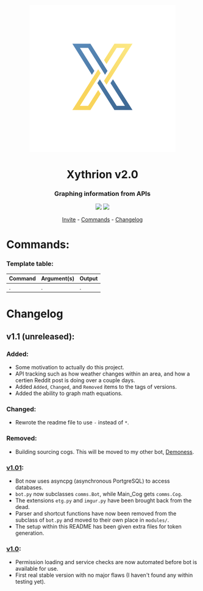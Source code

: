 <p align="center">
    <img src="/images/icon.png"/>
</p>

<h1 align="center">Xythrion v2.0</h1>

<h3 align="center">Graphing information from APIs</h3>

<p align="center">
    <img src="https://img.shields.io/apm/l/vim-mode.svg"/>
    <img src="https://img.shields.io/badge/python-3.7.4-green.svg">
</p>

<p align="center">
    <a href="https://discordapp.com/oauth2/authorize?client_id=591885341812850699&scope=bot&permissions=335400150">Invite</a> -
    <a href="#commands">Commands</a> -
    <a href="#changelog">Changelog</a>
</p>


# Commands:

### Template table:
|  Command  |  Argument(s)  |  Output  |
| ------------- | ------------- | ------------- |
|  .  |  .  |  .  |


# Changelog

## v1.1 (unreleased):

### Added:
- Some motivation to actually do this project.
- API tracking such as how weather changes within an area, and how a certien Reddit post is doing over a couple days.
- Added `Added`, `Changed`, and `Removed` items to the tags of versions.
- Added the ability to graph math equations.

### Changed:
- Rewrote the readme file to use `-` instead of `*`.

### Removed:
- Building sourcing cogs. This will be moved to my other bot, [Demoness](!https://www.github.com/Xithrius/Demoness).


### [v1.01](!https://github.com/Xithrius/Xythrion/releases/tag/v1.0.1):
* Bot now uses asyncpg (asynchronous PortgreSQL) to access databases.
* `bot.py` now subclasses `comms.Bot`, while Main_Cog gets `comms.Cog`. 
* The extensions `etg.py` and `imgur.py` have been brought back from the dead.
* Parser and shortcut functions have now been removed from the subclass of `bot.py` and moved to their own place in `modules/`.
* The setup within this README has been given extra files for token generation. 


### [v1.0](!https://github.com/Xithrius/Xythrion/releases/tag/v1.0):
* Permission loading and service checks are now automated before bot is available for use.
* First real stable version with no major flaws (I haven't found any within testing yet).
